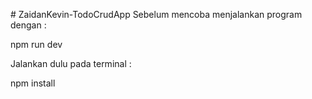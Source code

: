 #   Z a i d a n K e v i n - T o d o C r u d A p p 
 
 Sebelum mencoba menjalankan program dengan :

npm run dev

Jalankan dulu pada terminal :

npm install
